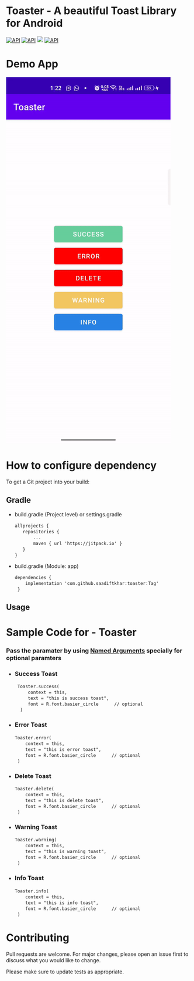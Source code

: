 # Toaster - A beautiful Toast Library for Android
[![API](https://img.shields.io/badge/Platform-Android-orange.svg?style=flat)](https://www.android.com/)
[![API](https://img.shields.io/badge/API-21%2B-brightgreen.svg?style=flat)](https://android-arsenal.com/api?level=21) 
[![](https://jitpack.io/v/saadiftkhar/toaster.svg)](https://jitpack.io/#saadiftkhar/toaster)
[![API](https://camo.githubusercontent.com/f4c9ff617324d5d9ee025a4122d0ae983a5efbade9f4475ccada6084c842159b/68747470733a2f2f696d672e736869656c64732e696f2f747769747465722f666f6c6c6f772f73616e6a61795f7370696b65793f6c6162656c3d54776974746572267374796c653d736f6369616c)](https://twitter.com/saadiftikhar27)

# Demo App
![image info](https://github.com/saadiftkhar/library-demo-templates/blob/main/Toaster/demo.gif)

# How to configure dependency
To get a Git project into your build:
## Gradle
- build.gradle (Project level) or settings.gradle

     ```
     allprojects {
		repositories {
			...
			maven { url 'https://jitpack.io' }
		}
	}
  ```

- build.gradle (Module: app)
    ```
    dependencies {
        implementation 'com.github.saadiftkhar:toaster:Tag'
	 }
  ```
  
## Usage
  
# Sample Code for - Toaster
### Pass the paramater by using [Named Arguments](https://www.programiz.com/kotlin-programming/default-named-arguments) specially for optional paramters
- ### Success Toast
  
     ```
      Toaster.success(
          context = this,
          text = "this is success toast",
          font = R.font.basier_circle      // optional
       )
   ```
  
  
- ### Error Toast
   
  ```
  Toaster.error(
      context = this,
      text = "this is error toast",
      font = R.font.basier_circle      // optional
   )
   ```
   
   
- ### Delete Toast
  
  ```
  Toaster.delete(
      context = this,
      text = "this is delete toast",
      font = R.font.basier_circle      // optional
   )
   ```
   
   
- ### Warning Toast
  
  ```
  Toaster.warning(
      context = this,
      text = "this is warning toast",
      font = R.font.basier_circle      // optional
   )
   ```
   
   
- ### Info Toast
  
  ```
  Toaster.info(
      context = this,
      text = "this is info toast",
      font = R.font.basier_circle      // optional
   )
   ```
   
# Contributing
Pull requests are welcome. For major changes, please open an issue first to discuss what you would like to change.

Please make sure to update tests as appropriate.
